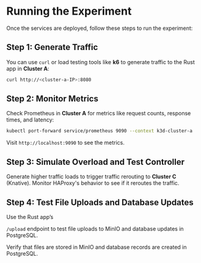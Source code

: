 # Running the Experiment

Once the services are deployed, follow these steps to run the experiment:

## Step 1: Generate Traffic

You can use `curl` or load testing tools like **k6** to generate traffic to the Rust app in **Cluster A**:

```bash
curl http://<cluster-a-IP>:8080
```

## Step 2: Monitor Metrics

Check Prometheus in **Cluster A** for metrics like request counts, response times, and latency:

```bash
kubectl port-forward service/prometheus 9090 --context k3d-cluster-a
```

Visit `http://localhost:9090` to see the metrics.

## Step 3: Simulate Overload and Test Controller

Generate higher traffic loads to trigger traffic rerouting to **Cluster C** (Knative). Monitor HAProxy's behavior to see if it reroutes the traffic.

## Step 4: Test File Uploads and Database Updates

Use the Rust app’s

 `/upload` endpoint to test file uploads to MinIO and database updates in PostgreSQL.

Verify that files are stored in MinIO and database records are created in PostgreSQL.
